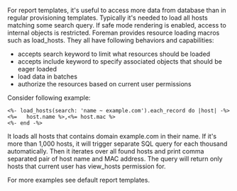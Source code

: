 For report templates, it's useful to access more data from database than in regular
provisioning templates. Typically it's needed to load all hosts matching some search
query. If safe mode rendering is enabled, access to internal objects is restricted.
Foreman provides resource loading macros such as load_hosts. They all have following
behaviors and capabilities:

* accepts search keyword to limit what resources should be loaded
* accepts include keyword to specify associated objects that should be eager loaded
* load data in batches
* authorize the resources based on current user permissions

Consider following example:

```erb
<%- load_hosts(search: 'name ~ example.com').each_record do |host| -%>
<%=   host.name %>,<%= host.mac %>
<%- end -%>
```

It loads all hosts that contains domain example.com in their name. If it's more than
1,000 hosts, it will trigger separate SQL query for each thousand automatically. Then
it iterates over all found hosts and print comma separated pair of host name and MAC
address. The query will return only hosts that current user has view_hosts permission
for.

For more examples see default report templates.
